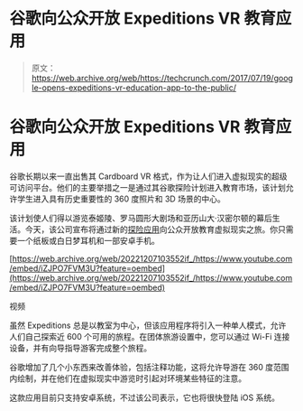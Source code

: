 # 谷歌向公众开放 Expeditions VR 教育应用 

> 原文：<https://web.archive.org/web/https://techcrunch.com/2017/07/19/google-opens-expeditions-vr-education-app-to-the-public/>

# 谷歌向公众开放 Expeditions VR 教育应用

谷歌长期以来一直出售其 Cardboard VR 格式，作为让人们进入虚拟现实的超级可访问平台。他们的主要举措之一是通过其谷歌探险计划进入教育市场，该计划允许学生进入具有历史重要性的 360 度照片和 3D 场景的中心。

该计划使人们得以游览泰姬陵、罗马圆形大剧场和亚历山大·汉密尔顿的幕后生活。今天，该公司宣布将通过新的[探险应用](https://web.archive.org/web/20221207103552/https://play.google.com/store/apps/details?id=com.google.vr.expeditions)向公众开放教育虚拟现实之旅。你只需要一个纸板或白日梦耳机和一部安卓手机。

[https://web.archive.org/web/20221207103552if_/https://www.youtube.com/embed/iZJPO7FVM3U?feature=oembed](https://web.archive.org/web/20221207103552if_/https://www.youtube.com/embed/iZJPO7FVM3U?feature=oembed)

视频

虽然 Expeditions 总是以教室为中心，但该应用程序将引入一种单人模式，允许人们自己探索近 600 个可用的旅程。在团体旅游设置中，您可以通过 Wi-Fi 连接设备，并有向导指导游客完成整个旅程。

谷歌增加了几个小东西来改善体验，包括注释功能，这将允许导游在 360 度范围内绘制，并在他们在虚拟现实中游览时引起对环境某些特征的注意。

这款应用目前只支持安卓系统，不过该公司表示，它也将很快登陆 iOS 系统。